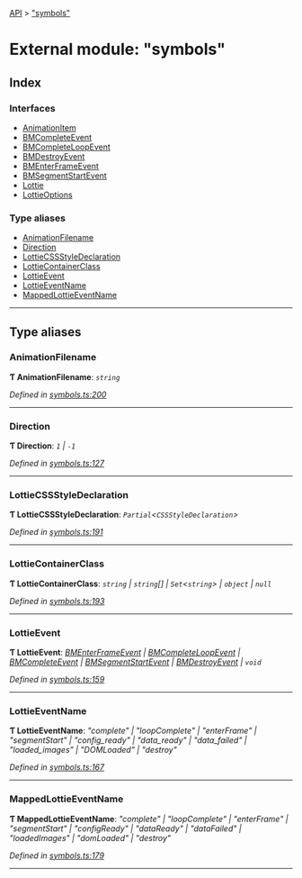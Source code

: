 [API](../README.md) > ["symbols"](../modules/_symbols_.md)

# External module: "symbols"

## Index

### Interfaces

* [AnimationItem](../interfaces/_symbols_.animationitem.md)
* [BMCompleteEvent](../interfaces/_symbols_.bmcompleteevent.md)
* [BMCompleteLoopEvent](../interfaces/_symbols_.bmcompleteloopevent.md)
* [BMDestroyEvent](../interfaces/_symbols_.bmdestroyevent.md)
* [BMEnterFrameEvent](../interfaces/_symbols_.bmenterframeevent.md)
* [BMSegmentStartEvent](../interfaces/_symbols_.bmsegmentstartevent.md)
* [Lottie](../interfaces/_symbols_.lottie.md)
* [LottieOptions](../interfaces/_symbols_.lottieoptions.md)

### Type aliases

* [AnimationFilename](_symbols_.md#animationfilename)
* [Direction](_symbols_.md#direction)
* [LottieCSSStyleDeclaration](_symbols_.md#lottiecssstyledeclaration)
* [LottieContainerClass](_symbols_.md#lottiecontainerclass)
* [LottieEvent](_symbols_.md#lottieevent)
* [LottieEventName](_symbols_.md#lottieeventname)
* [MappedLottieEventName](_symbols_.md#mappedlottieeventname)

---

## Type aliases

<a id="animationfilename"></a>

###  AnimationFilename

**Ƭ AnimationFilename**: *`string`*

*Defined in [symbols.ts:200](https://github.com/ngx-lottie/ngx-lottie/blob/1389b69/src/lottie/src/symbols.ts#L200)*

___
<a id="direction"></a>

###  Direction

**Ƭ Direction**: *`1` \| `-1`*

*Defined in [symbols.ts:127](https://github.com/ngx-lottie/ngx-lottie/blob/1389b69/src/lottie/src/symbols.ts#L127)*

___
<a id="lottiecssstyledeclaration"></a>

###  LottieCSSStyleDeclaration

**Ƭ LottieCSSStyleDeclaration**: *`Partial`<`CSSStyleDeclaration`>*

*Defined in [symbols.ts:191](https://github.com/ngx-lottie/ngx-lottie/blob/1389b69/src/lottie/src/symbols.ts#L191)*

___
<a id="lottiecontainerclass"></a>

###  LottieContainerClass

**Ƭ LottieContainerClass**: *`string` \| `string`[] \| `Set`<`string`> \| `object` \| `null`*

*Defined in [symbols.ts:193](https://github.com/ngx-lottie/ngx-lottie/blob/1389b69/src/lottie/src/symbols.ts#L193)*

___
<a id="lottieevent"></a>

###  LottieEvent

**Ƭ LottieEvent**: *[BMEnterFrameEvent](../interfaces/_symbols_.bmenterframeevent.md) \| [BMCompleteLoopEvent](../interfaces/_symbols_.bmcompleteloopevent.md) \| [BMCompleteEvent](../interfaces/_symbols_.bmcompleteevent.md) \| [BMSegmentStartEvent](../interfaces/_symbols_.bmsegmentstartevent.md) \| [BMDestroyEvent](../interfaces/_symbols_.bmdestroyevent.md) \| `void`*

*Defined in [symbols.ts:159](https://github.com/ngx-lottie/ngx-lottie/blob/1389b69/src/lottie/src/symbols.ts#L159)*

___
<a id="lottieeventname"></a>

###  LottieEventName

**Ƭ LottieEventName**: *"complete" \| "loopComplete" \| "enterFrame" \| "segmentStart" \| "config_ready" \| "data_ready" \| "data_failed" \| "loaded_images" \| "DOMLoaded" \| "destroy"*

*Defined in [symbols.ts:167](https://github.com/ngx-lottie/ngx-lottie/blob/1389b69/src/lottie/src/symbols.ts#L167)*

___
<a id="mappedlottieeventname"></a>

###  MappedLottieEventName

**Ƭ MappedLottieEventName**: *"complete" \| "loopComplete" \| "enterFrame" \| "segmentStart" \| "configReady" \| "dataReady" \| "dataFailed" \| "loadedImages" \| "domLoaded" \| "destroy"*

*Defined in [symbols.ts:179](https://github.com/ngx-lottie/ngx-lottie/blob/1389b69/src/lottie/src/symbols.ts#L179)*

___

